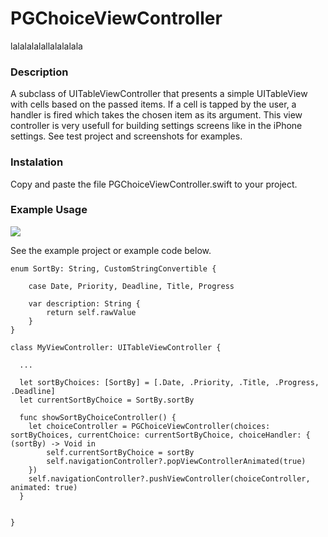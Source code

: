 # PGChoiceViewController

lalalalalallalalalala

### Description

A subclass of UITableViewController that presents a simple UITableView with cells based on the passed items.
If a cell is tapped by the user, a handler is fired which takes the chosen item as its argument.
This view controller is very usefull for building settings screens like in the iPhone settings.
See test project and screenshots for examples.

### Instalation

Copy and paste the file PGChoiceViewController.swift to your project.

### Example Usage

![](http://i.imgur.com/JWma37Z.gif)

See the example project or example code below.

```
enum SortBy: String, CustomStringConvertible {

    case Date, Priority, Deadline, Title, Progress

    var description: String {
        return self.rawValue
    }
}

class MyViewController: UITableViewController {

  ...

  let sortByChoices: [SortBy] = [.Date, .Priority, .Title, .Progress, .Deadline]
  let currentSortByChoice = SortBy.sortBy

  func showSortByChoiceController() {
    let choiceController = PGChoiceViewController(choices: sortByChoices, currentChoice: currentSortByChoice, choiceHandler: { (sortBy) -> Void in
        self.currentSortByChoice = sortBy
        self.navigationController?.popViewControllerAnimated(true)
    })
    self.navigationController?.pushViewController(choiceController, animated: true)
  }


}

```

